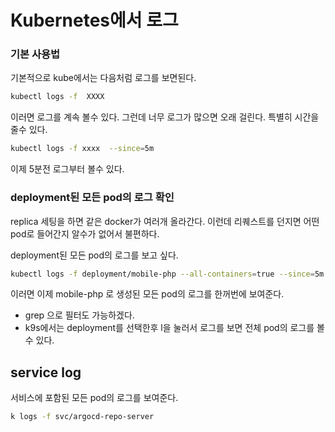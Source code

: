 # Kubernetes에서 로그

### 기본 사용법

기본적으로 kube에서는 다음처럼 로그를 보면된다.

```bash
kubectl logs -f  XXXX
```

이러면 로그를 계속 볼수 있다. 그런데 너무 로그가 많으면 오래 걸린다. 특별히 시간을 줄수 있다.

```bash
kubectl logs -f xxxx  --since=5m
```

이제 5분전 로그부터 볼수 있다.

### deployment된 모든 pod의 로그 확인

replica 세팅을 하면 같은 docker가 여러개 올라간다. 이런데 리퀘스트를 던지면 어떤 pod로 들어간지 알수가 없어서 불편하다.

deployment된 모든 pod의 로그를 보고 싶다.

```bash
kubectl logs -f deployment/mobile-php --all-containers=true --since=5m
```

이러면 이제 mobile-php 로 생성된 모든 pod의 로그를 한꺼번에 보여준다.

- grep 으로 필터도 가능하겠다.
- k9s에서는 deployment를 선택한후 l을 눌러서 로그를 보면 전체 pod의 로그를 볼수 있다.

## service log

서비스에 포함된 모든 pod의 로그를 보여준다.

```sh
k logs -f svc/argocd-repo-server
```

